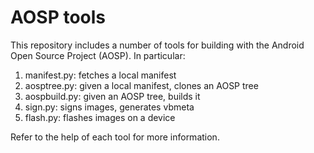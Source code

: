 # AOSP tools

This repository includes a number of tools for building with the Android Open Source Project (AOSP). In particular:

1. manifest.py: fetches a local manifest
2. aosptree.py: given a local manifest, clones an AOSP tree
3. aospbuild.py: given an AOSP tree, builds it
4. sign.py: signs images, generates vbmeta
5. flash.py: flashes images on a device

Refer to the help of each tool for more information.
